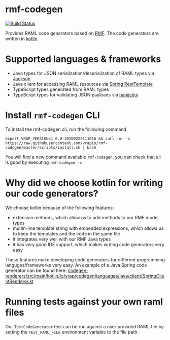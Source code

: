 # rmf-codegen

[![Build Status](https://travis-ci.com/vrapio/rmf-codegen.svg?branch=master)](https://travis-ci.com/vrapio/rmf-codegen)

Provides RAML code generators based on [RMF](https://github.com/vrapio/rest-modeling-framework).
The code generators are written in [kotlin](https://kotlinlang.org/).

# Supported languages & frameworks

* Java types for JSON serialization/deserialization of RAML types via [Jackson](https://github.com/FasterXML/jackson)
* Java client for accessing RAML resources via [Spring RestTemplate](https://docs.spring.io/spring/docs/current/spring-framework-reference/web.html#webmvc-resttemplate)
* TypeScript types generated from RAML types
* TypeScript types for validating JSON payloads via [hapijs/joi](https://github.com/hapijs/joi)

# Install `rmf-codegen` CLI

To install the rmf-codegen cli, run the following command
```
export VRAP_VERSION=1.0.0-20200225111016 && curl -o- -s https://raw.githubusercontent.com/vrapio/rmf-codegen/master/scripts/install.sh | bash
```
You will find a new command available  `rmf-codegen`, you can check that all is good by executing `rmf-codegen -v`

# Why did we choose kotlin for writing our code generators?

We choose kotlin because of the following features:
* extension methods, which allow us to add methods to our RMF model types
* multin-line template string with embedded expressions, which allows us to keep the templates and the code in the same file
* it integrates very well with our RMF Java types
* it has very good IDE support, which makes writing code generators very easy

These features make developing code generators for different programming languges/frameworks very easy. 
An example of a Java Spring code generator can be found here: [codegen-renderers/src/main/kotlin/io/vrap/codegen/languages/java/client/SpringClientRenderer.kt](https://github.com/vrapio/rmf-codegen/blob/master/codegen-renderers/src/main/kotlin/io/vrap/codegen/languages/java/client/SpringClientRenderer.kt)

# Running tests against your own raml files

Our `TestCodeGenerator` test can be run against a user provided RAML file by setting 
the `TEST_RAML_FILE` environment variable to the file path.
